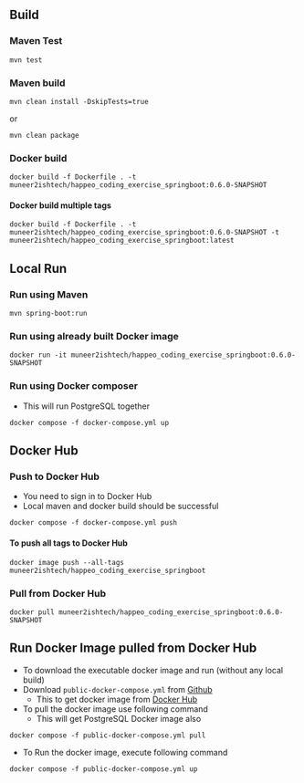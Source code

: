 
## Build
### Maven Test
```
mvn test
```

### Maven build
```
mvn clean install -DskipTests=true
```
or

```
mvn clean package
```

### Docker build
```
docker build -f Dockerfile . -t muneer2ishtech/happeo_coding_exercise_springboot:0.6.0-SNAPSHOT
```

#### Docker build multiple tags
```
docker build -f Dockerfile . -t muneer2ishtech/happeo_coding_exercise_springboot:0.6.0-SNAPSHOT -t muneer2ishtech/happeo_coding_exercise_springboot:latest
```

## Local Run
### Run using Maven
```
mvn spring-boot:run
```

### Run using already built Docker image
```
docker run -it muneer2ishtech/happeo_coding_exercise_springboot:0.6.0-SNAPSHOT
```

### Run using Docker composer
- This will run PostgreSQL together

```
docker compose -f docker-compose.yml up

```

## Docker Hub
### Push to Docker Hub
- You need to sign in to Docker Hub
- Local maven and docker build should be successful

```
docker compose -f docker-compose.yml push

```

#### To push all tags to Docker Hub
```
docker image push --all-tags muneer2ishtech/happeo_coding_exercise_springboot
```

### Pull from Docker Hub
```
docker pull muneer2ishtech/happeo_coding_exercise_springboot:0.6.0-SNAPSHOT
```

## Run Docker Image pulled from Docker Hub
- To download the executable docker image and run (without any local build)
- Download `public-docker-compose.yml` from [Github](https://github.com/muneer2ishtech/happeo-coding-exercise)
  - This to get docker image from [Docker Hub](https://hub.docker.com/repository/docker/muneer2ishtech/happeo_coding_exercise_springboot)
- To pull the docker image use following command
  - This will get PostgreSQL Docker image also

```
docker compose -f public-docker-compose.yml pull
```

- To Run the docker image, execute following command

```
docker compose -f public-docker-compose.yml up
```
